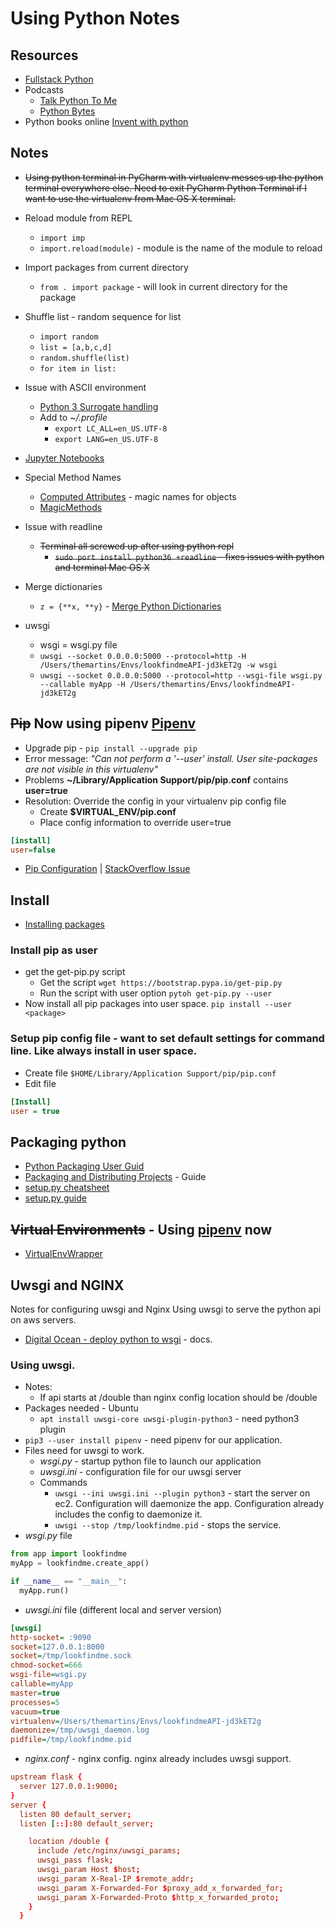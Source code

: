 # Using Python Notes

## Resources
* [Fullstack Python](https://www.fullstackpython.com/)
* Podcasts
    * [Talk Python To Me](https://talkpython.fm/)
    * [Python Bytes](https://pythonbytes.fm/)
* Python books online [Invent with python](http://inventwithpython.com)

## Notes
* ~~Using python terminal in PyCharm with virtualenv messes up the python terminal everywhere else. Need to exit PyCharm Python Terminal if I want to use the virtualenv from Mac OS X terminal.~~
* Reload module from REPL
    * `import imp`
    * `import.reload(module)` - module is the name of the module to reload
* Import packages from current directory
    * `from . import package` - will look in current directory for the package
* Shuffle list - random sequence for list
    * `import random`
    * `list = [a,b,c,d]`
    * `random.shuffle(list)`
    * `for item in list:`
* Issue with ASCII environment
    * [Python 3 Surrogate handling](http://click.pocoo.org/6/python3/#python-3-surrogate-handling)
    * Add to *~/.profile*
        * `export LC_ALL=en_US.UTF-8`
        * `export LANG=en_US.UTF-8`
* [Jupyter Notebooks](../learning/jupyter.md)
* Special Method Names
    * [Computed Attributes](http://www.diveintopython3.net/special-method-names.html) - magic names for objects
    * [MagicMethods](https://rszalski.github.io/magicmethods/)
* Issue with readline
    * ~~Terminal all screwed up after using python repl~~
        * ~~`sudo port install python36 +readline` - fixes issues with python and terminal Mac OS X~~
* Merge dictionaries
  * `z = {**x, **y}` - [Merge Python Dictionaries](https://stackoverflow.com/questions/38987/how-to-merge-two-dictionaries-in-a-single-expression)

* uwsgi
  * wsgi = wsgi.py file
  * `uwsgi --socket 0.0.0.0:5000 --protocol=http -H /Users/themartins/Envs/lookfindmeAPI-jd3kET2g -w wsgi`
  * `uwsgi --socket 0.0.0.0:5000 --protocol=http --wsgi-file wsgi.py --callable myApp -H /Users/themartins/Envs/lookfindmeAPI-jd3kET2g`

## ~~Pip~~ **Now using pipenv** [Pipenv](pipenv.md)
* Upgrade pip - `pip install --upgrade pip`
* Error message: *"Can not perform a '--user' install. User site-packages are not visible in this virtualenv"*
* Problems **~/Library/Application Support/pip/pip.conf** contains **user=true**
* Resolution: Override the config in your virtualenv pip config file
	* Create **$VIRTUAL_ENV/pip.conf**
	* Place config information to override user=true
```Ini
[install]
user=false
```
* [Pip Configuration](https://pip.pypa.io/en/stable/user_guide/#configuration) | [StackOverflow Issue](http://stackoverflow.com/questions/30604952/pip-default-behavior-conflicts-with-virtualenv)
## Install
* [Installing packages](https://packaging.python.org/tutorials/installing-packages/)

### Install pip as user
* get the get-pip.py script
	* Get the script ```wget https://bootstrap.pypa.io/get-pip.py```
	* Run the script with user option ```pytoh get-pip.py --user```
* Now install all pip packages into user space. ```pip install --user <package>```

### Setup pip config file - want to set default settings for command line. Like always install in user space.
* Create file ```$HOME/Library/Application Support/pip/pip.conf```
* Edit file 
```Ini
[Install]
user = true
```

## Packaging python
* [Python Packaging User Guid](https://packaging.python.org/)
* [Packaging and Distributing Projects](https://packaging.python.org/tutorials/distributing-packages/) - Guide
* [setup.py cheatsheet](http://turbo87.github.io/setup.py/)
* [setup.py guide](https://github.com/kennethreitz/setup.py)



## ~~Virtual Environments~~ - Using **[pipenv](pipenv.md)** now
* [VirtualEnvWrapper](https://virtualenvwrapper.readthedocs.io/en/latest/index.html)

## Uwsgi and NGINX
Notes for configuring uwsgi and Nginx
Using uwsgi to serve the python api on aws servers.
* [Digital Ocean - deploy python to wsgi](https://www.digitalocean.com/community/tutorials/how-to-deploy-python-wsgi-applications-using-uwsgi-web-server-with-nginx) - docs.

### Using uwsgi.
* Notes:
	* If api starts at /double than nginx config location should be /double
* Packages needed - Ubuntu
	* `apt install uwsgi-core uwsgi-plugin-python3` - need python3 plugin
* `pip3 --user install pipenv` - need pipenv for our application.
* Files need for uwsgi to work.
	* *wsgi.py* - startup python file to launch our application
	* *uwsgi.ini* - configuration file for our uwsgi server
	* Commands
		* `uwsgi --ini uwsgi.ini --plugin python3` - start the server on ec2. Configuration will daemonize the app. Configuration already includes the config to daemonize it.
		* `uwsgi --stop /tmp/lookfindme.pid` - stops the service.
* *wsgi.py* file
```python
from app import lookfindme
myApp = lookfindme.create_app()

if __name__ == "__main__":
  myApp.run()
```
* *uwsgi.ini* file (different local and server version)
```ini
[uwsgi]
http-socket= :9090
socket=127.0.0.1:8000
socket=/tmp/lookfindme.sock
chmod-socket=666
wsgi-file=wsgi.py
callable=myApp
master=true
processes=5
vacuum=true
virtualenv=/Users/themartins/Envs/lookfindmeAPI-jd3kET2g
daemonize=/tmp/uwsgi_daemon.log
pidfile=/tmp/lookfindme.pid
```
* *nginx.conf* - nginx config. nginx already includes uwsgi support.
```conf
upstream flask {
  server 127.0.0.1:9000;
}
server {
  listen 80 default_server;
  listen [::]:80 default_server;

    location /double {
      include /etc/nginx/uwsgi_params;
      uwsgi_pass flask;
      uwsgi_param Host $host;
      uwsgi_param X-Real-IP $remote_addr;
      uwsgi_param X-Forwarded-For $proxy_add_x_forwarded_for;
      uwsgi_param X-Forwarded-Proto $http_x_forwarded_proto;
    }
  }
```

